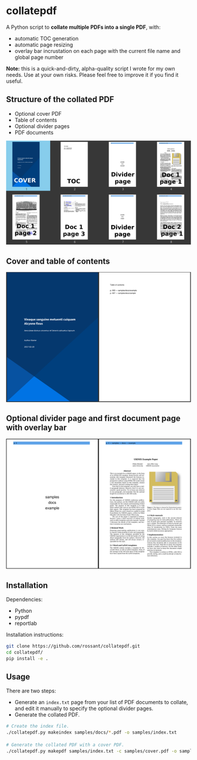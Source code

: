 # collatepdf

A Python script to **collate multiple PDFs into a single PDF**, with:

* automatic TOC generation
* automatic page resizing
* overlay bar incrustation on each page with the current file name and global page number

**Note:** this is a quick-and-dirty, alpha-quality script I wrote for my own needs. Use at your own risks. Please feel free to improve it if you find it useful.

## Structure of the collated PDF

- Optional cover PDF
- Table of contents
- Optional divider pages
- PDF documents

![](screenshots/collatepdf.png)

## Cover and table of contents

![](screenshots/cover.png)

## Optional divider page and first document page with overlay bar

![](screenshots/divider.png)

## Installation

Dependencies:

- Python
- pypdf
- reportlab

Installation instructions:

```bash
git clone https://github.com/rossant/collatepdf.git
cd collatepdf/
pip install -e .
```

## Usage

There are two steps:

- Generate an `index.txt` page from your list of PDF documents to collate, and edit it manually to specify the optional divider pages.
- Generate the collated PDF.

```bash
# Create the index file.
./collatepdf.py makeindex samples/docs/*.pdf -o samples/index.txt

# Generate the collated PDF with a cover PDF.
./collatepdf.py makepdf samples/index.txt -c samples/cover.pdf -o samples/collated.pdf
```

